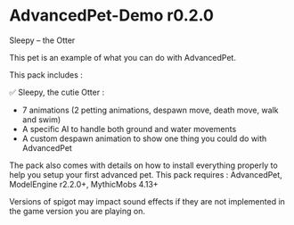 # AdvancedPet-Demo r0.2.0
Sleepy – the Otter

This pet is an example of what you can do with AdvancedPet.

This pack includes :

✅ Sleepy, the cutie Otter :

- 7 animations (2 petting animations, despawn move, death move, walk and swim)
- A specific AI to handle both ground and water movements
- A custom despawn animation to show one thing you could do with AdvancedPet

The pack also comes with details on how to install everything properly to help you setup your first advanced pet.
This pack requires : AdvancedPet, ModelEngine r2.2.0+, MythicMobs 4.13+

Versions of spigot may impact sound effects if they are not implemented in the game version you are playing on.
